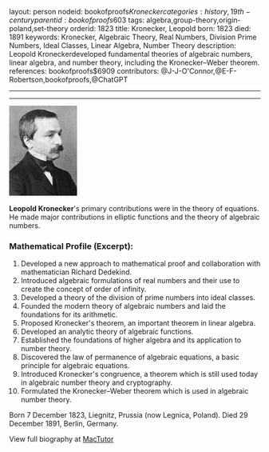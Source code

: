 layout: person
nodeid: bookofproofs$Kronecker
categories: history,19th-century
parentid: bookofproofs$603
tags: algebra,group-theory,origin-poland,set-theory
orderid: 1823
title: Kronecker, Leopold
born: 1823
died: 1891
keywords: Kronecker, Algebraic Theory, Real Numbers, Division Prime Numbers, Ideal Classes, Linear Algebra, Number Theory
description: Leopold Kroneckerdeveloped fundamental theories of algebraic numbers, linear algebra, and number theory, including the Kronecker–Weber theorem.
references: bookofproofs$6909
contributors: @J-J-O'Connor,@E-F-Robertson,bookofproofs,@ChatGPT

---



---

![Kronecker.jpg](https://github.com/bookofproofs/bookofproofs.github.io/blob/main/_sources/_assets/images/portraits/Kronecker.jpg?raw=true)

**Leopold Kronecker**'s primary contributions were in the theory of equations. He made major contributions in elliptic functions and the theory of algebraic numbers.

### Mathematical Profile (Excerpt):
1. Developed a new approach to mathematical proof and collaboration with mathematician Richard Dedekind.
2. Introduced algebraic formulations of real numbers and their use to create the concept of order of infinity.
3. Developed a theory of the division of prime numbers into ideal classes.
4. Founded the modern theory of algebraic numbers and laid the foundations for its arithmetic.
5. Proposed Kronecker's theorem, an important theorem in linear algebra.
6. Developed an analytic theory of algebraic functions.
7. Established the foundations of higher algebra and its application to number theory.
8. Discovered the law of permanence of algebraic equations, a basic principle for algebraic equations.
9. Introduced Kronecker's congruence, a theorem which is still used today in algebraic number theory and cryptography.
10. Formulated the Kronecker–Weber theorem which is used in algebraic number theory.

Born 7 December 1823, Liegnitz, Prussia (now Legnica, Poland). Died 29 December 1891, Berlin, Germany.

View full biography at [MacTutor](https://mathshistory.st-andrews.ac.uk/Biographies/Kronecker/)
